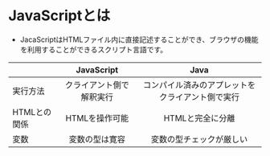 # JavaScriptとは
- JacaScriptはHTMLファイル内に直接記述することができ、ブラウザの機能を利用することができるスクリプト言語です。

|            |       JavaScript       |                      Java                      |
|:-----------|:----------------------:|:----------------------------------------------:|
|実行方法    |クライアント側で解釈実行|コンパイル済みのアプレットをクライアント側で実行|
|HTMLとの関係|      HTMLを操作可能    |                HTMLと完全に分離                |
|変数        |       変数の型は寛容   |            変数の型チェックが厳しい            |
